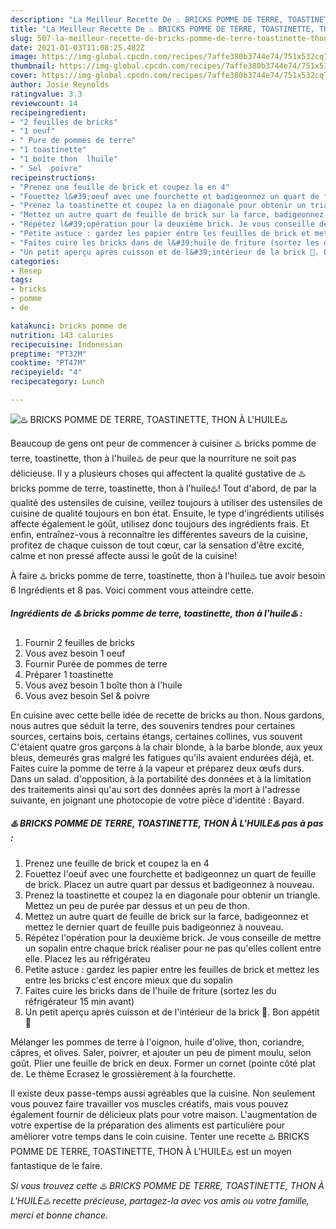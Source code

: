 ```yaml
---
description: "La Meilleur Recette De ♨️ BRICKS POMME DE TERRE, TOASTINETTE, THON À L&amp;#39;HUILE♨️"
title: "La Meilleur Recette De ♨️ BRICKS POMME DE TERRE, TOASTINETTE, THON À L&amp;#39;HUILE♨️"
slug: 507-la-meilleur-recette-de-bricks-pomme-de-terre-toastinette-thon-a-l-and-39-huile
date: 2021-01-03T11:08:25.482Z
image: https://img-global.cpcdn.com/recipes/7affe380b3744e74/751x532cq70/♨️-bricks-pomme-de-terre-toastinette-thon-a-lhuile♨️-photo-principale-de-la-recette.jpg
thumbnail: https://img-global.cpcdn.com/recipes/7affe380b3744e74/751x532cq70/♨️-bricks-pomme-de-terre-toastinette-thon-a-lhuile♨️-photo-principale-de-la-recette.jpg
cover: https://img-global.cpcdn.com/recipes/7affe380b3744e74/751x532cq70/♨️-bricks-pomme-de-terre-toastinette-thon-a-lhuile♨️-photo-principale-de-la-recette.jpg
author: Josie Reynolds
ratingvalue: 3.3
reviewcount: 14
recipeingredient:
- "2 feuilles de bricks"
- "1 oeuf"
- " Pure de pommes de terre"
- "1 toastinette"
- "1 boîte thon  lhuile"
- " Sel  poivre"
recipeinstructions:
- "Prenez une feuille de brick et coupez la en 4"
- "Fouettez l&#39;oeuf avec une fourchette et badigeonnez un quart de feuille de brick. Placez un autre quart par dessus et badigeonnez à nouveau."
- "Prenez la toastinette et coupez la en diagonale pour obtenir un triangle. Mettez un peu de purée par dessus et un peu de thon."
- "Mettez un autre quart de feuille de brick sur la farce, badigeonnez et mettez le dernier quart de feuille puis badigeonnez à nouveau."
- "Répétez l&#39;opération pour la deuxième brick. Je vous conseille de mettre un sopalin entre chaque brick réaliser pour ne pas qu&#39;elles collent entre elle. Placez les au réfrigérateu"
- "Petite astuce : gardez les papier entre les feuilles de brick et mettez les entre les bricks c&#39;est encore mieux que du sopalin"
- "Faites cuire les bricks dans de l&#39;huile de friture (sortez les du réfrigérateur 15 min avant)"
- "Un petit aperçu après cuisson et de l&#39;intérieur de la brick 🤤. Bon appétit 🌹"
categories:
- Resep
tags:
- bricks
- pomme
- de

katakunci: bricks pomme de 
nutrition: 143 calories
recipecuisine: Indonesian
preptime: "PT32M"
cooktime: "PT47M"
recipeyield: "4"
recipecategory: Lunch

---
```



![♨️ BRICKS POMME DE TERRE, TOASTINETTE, THON À L&#39;HUILE♨️](https://img-global.cpcdn.com/recipes/7affe380b3744e74/751x532cq70/♨️-bricks-pomme-de-terre-toastinette-thon-a-lhuile♨️-photo-principale-de-la-recette.jpg)

Beaucoup de gens ont peur de commencer à cuisiner ♨️ bricks pomme de terre, toastinette, thon à l&#39;huile♨️ de peur que la nourriture ne soit pas délicieuse. Il y a plusieurs choses qui affectent la qualité gustative de ♨️ bricks pomme de terre, toastinette, thon à l&#39;huile♨️! Tout d'abord, de par la qualité des ustensiles de cuisine, veillez toujours à utiliser des ustensiles de cuisine de qualité toujours en bon état. Ensuite, le type d'ingrédients utilisés affecte également le goût, utilisez donc toujours des ingrédients frais. Et enfin, entraînez-vous à reconnaître les différentes saveurs de la cuisine, profitez de chaque cuisson de tout cœur, car la sensation d'être excité, calme et non pressé affecte aussi le goût de la cuisine!

<!--inarticleads1-->

À faire ♨️ bricks pomme de terre, toastinette, thon à l&#39;huile♨️ tue avoir besoin 6 Ingrédients et 8 pas. Voici comment vous atteindre cette.

##### Ingrédients de ♨️ bricks pomme de terre, toastinette, thon à l&#39;huile♨️ :

1. Fournir 2 feuilles de bricks
1. Vous avez besoin 1 oeuf
1. Fournir  Purée de pommes de terre
1. Préparer 1 toastinette
1. Vous avez besoin 1 boîte thon à l&#39;huile
1. Vous avez besoin  Sel &amp; poivre


En cuisine avec cette belle idée de recette de bricks au thon. Nous gardons, nous autres que séduit la terre, des souvenirs tendres pour certaines sources, certains bois, certains étangs, certaines collines, vus souvent C&#39;étaient quatre gros garçons à la chair blonde, à la barbe blonde, aux yeux bleus, demeurés gras malgré les fatigues qu&#39;ils avaient endurées déjà, et. Faites cuire la pomme de terre à la vapeur et préparez deux œufs durs. Dans un salad. d&#39;opposition, à la portabilité des données et à la limitation des traitements ainsi qu&#39;au sort des données après la mort à l&#39;adresse suivante, en joignant une photocopie de votre pièce d&#39;identité : Bayard. 

<!--inarticleads2-->

##### ♨️ BRICKS POMME DE TERRE, TOASTINETTE, THON À L&#39;HUILE♨️ pas à pas :

1. Prenez une feuille de brick et coupez la en 4
1. Fouettez l&#39;oeuf avec une fourchette et badigeonnez un quart de feuille de brick. Placez un autre quart par dessus et badigeonnez à nouveau.
1. Prenez la toastinette et coupez la en diagonale pour obtenir un triangle. Mettez un peu de purée par dessus et un peu de thon.
1. Mettez un autre quart de feuille de brick sur la farce, badigeonnez et mettez le dernier quart de feuille puis badigeonnez à nouveau.
1. Répétez l&#39;opération pour la deuxième brick. Je vous conseille de mettre un sopalin entre chaque brick réaliser pour ne pas qu&#39;elles collent entre elle. Placez les au réfrigérateu
1. Petite astuce : gardez les papier entre les feuilles de brick et mettez les entre les bricks c&#39;est encore mieux que du sopalin
1. Faites cuire les bricks dans de l&#39;huile de friture (sortez les du réfrigérateur 15 min avant)
1. Un petit aperçu après cuisson et de l&#39;intérieur de la brick 🤤. Bon appétit 🌹


Mélanger les pommes de terre à l&#39;oignon, huile d&#39;olive, thon, coriandre, câpres, et olives. Saler, poivrer, et ajouter un peu de piment moulu, selon goût. Plier une feuille de brick en deux. Former un cornet (pointe côté plat de. Le thème Ecrasez le grossièrement à la fourchette. 

<!--inarticleads1-->

<p>
Il existe deux passe-temps aussi agréables que la cuisine. Non seulement vous pouvez faire travailler vos muscles créatifs, mais vous pouvez également fournir de délicieux plats pour votre maison. L'augmentation de votre expertise de la préparation des aliments est particulière pour améliorer votre temps dans le coin cuisine. Tenter une recette ♨️ BRICKS POMME DE TERRE, TOASTINETTE, THON À L&#39;HUILE♨️ est un moyen fantastique de le faire.
</p>

<p>
<i>Si vous trouvez cette ♨️ BRICKS POMME DE TERRE, TOASTINETTE, THON À L&#39;HUILE♨️ recette précieuse, partagez-la avec vos amis ou votre famille, merci et bonne chance.</i>
</p>
